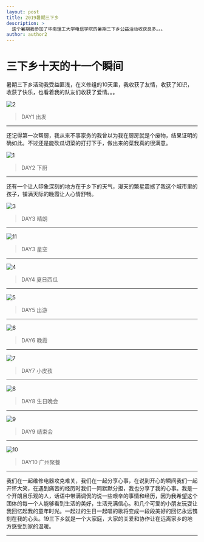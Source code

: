 ```yaml
---
layout: post
title: 2019暑期三下乡
description: >
  这个暑期我参加了华南理工大学电信学院的暑期三下乡公益活动收获良多。。。
author: author2
---
```

# 三下乡十天的十一个瞬间

暑期三下乡活动我受益匪浅，在义修组的10天里，我收获了友情，收获了知识，收获了快乐，也看着我的队友们收获了爱情。。。

![2](/assets/img/daily/Elight/2.jpg)
>DAY1 出发

----

还记得第一次帮厨，我从来不事家务的我曾以为我在厨房就是个废物，结果证明的确如此。不过还是能砍瓜切菜的打打下手，做出来的菜我真的很满意。

![1](/assets/img/daily/Elight/1.jpg)
>DAY2 下厨

------

还有一个让人印象深刻的地方在于乡下的天气，漫天的繁星震撼了我这个城市里的孩子，铺满天际的晚霞让人心情舒畅。

![3](/assets/img/daily/Elight/3.jpg)
>DAY3 晴朗

-------

![11](/assets/img/daily/Elight/11.jpg)
>DAY3 星空

---------

![4](/assets/img/daily/Elight/4.jpg)
>DAY4 夏日西瓜

----------

![5](/assets/img/daily/Elight/5.jpg)
>DAY5 出游

---------

![6](/assets/img/daily/Elight/6.jpg)
>DAY6 晚霞

-----------

![7](/assets/img/daily/Elight/7.jpg)
>DAY7 小皮孩

--------

![8](/assets/img/daily/Elight/8.jpg)
>DAY8 生日晚会

-------

![9](/assets/img/daily/Elight/9.jpg)
>DAY9 结束会

--------

![10](/assets/img/daily/Elight/10.jpg)
>DAY10 广州聚餐

--------


我们在一起维修电器攻克难关，我们在一起分享心事，在说到开心的瞬间我们一起开怀大笑，在遇到痛苦的经历时我们一同默默分担，我也分享了我的心事。我是一个开朗且乐观的人，话语中带满调侃的说一些艰辛的事情和经历，因为我希望这个团体的每一个人能够看到生活的美好，生活充满信心。和几个可爱的小朋友玩耍让我回忆起我的童年时光。一起过的生日一起唱的歌将变成一段段美好的回忆永远镌刻在我的心头。19三下乡就是一个大家庭，大家的关爱和协作让在远离家乡的地方感受到家的温暖。

---

